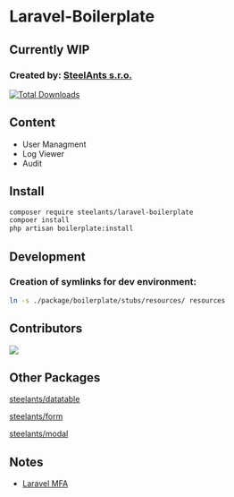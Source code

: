 # Laravel-Boilerplate

## Currently WIP

### Created by: [SteelAnts s.r.o.](https://www.steelants.cz/)

[![Total Downloads](https://img.shields.io/packagist/dt/steelants/form.svg?style=flat-square)](https://packagist.org/packages/steelants/laravel-boilerplate)

## Content
- User Managment
- Log Viewer
- Audit

## Install

```bash
composer require steelants/laravel-boilerplate
compoer install
php artisan boilerplate:install
```

## Development

### Creation of symlinks for dev environment:

```bash
ln -s ./package/boilerplate/stubs/resources/ resources
```

## Contributors
<a href="https://github.com/steelants/Laravel-Boilerplate/graphs/contributors">
  <img src="https://contrib.rocks/image?repo=steelants/Laravel-Boilerplate" />
</a>

## Other Packages
[steelants/datatable](https://github.com/steelants/Livewire-DataTable)

[steelants/form](https://github.com/steelants/Laravel-Form)

[steelants/modal](https://github.com/steelants/Livewire-Modal)


## Notes
* [Laravel MFA](https://dev.to/roxie/how-to-add-google-s-two-factor-authentication-to-a-laravel-8-application-4jjp)
